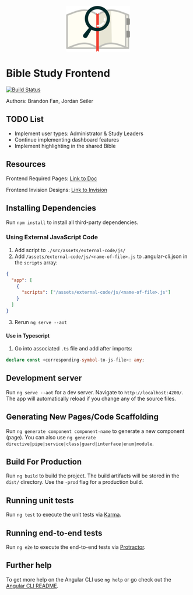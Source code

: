 <div style="display: block; text-align:center" align="center"><img width="175px" alt="BCF Logo" src="./src/assets/icons/color-logo.svg" /></div>

# Bible Study Frontend

[![Build Status](https://travis-ci.org/bfan1256/bible-study-application-frontend.svg?branch=master)](https://travis-ci.org/bfan1256/bible-study-application-frontend)

Authors: Brandon Fan, Jordan Seiler

## TODO List

* Implement user types: Administrator & Study Leaders
* Continue implementing dashboard features
* Implement highlighting in the shared Bible

## Resources

Frontend Required Pages: [Link to Doc](https://docs.google.com/document/d/1a2zS7lndvH5peYs3xkRrfCH8tZHCuALKemt4sho5DVA/edit?usp=sharing)

Frontend Invision Designs: [Link to Invision](https://invis.io/EMF7SUFZ8)

## Installing Dependencies

Run `npm install` to install all third-party dependencies.

### Using External JavaScript Code

1. Add script to `./src/assets/external-code/js/`
2. Add `/assets/external-code/js/<name-of-file>.js` to .angular-cli.json in the `scripts` array:

```json
{
  "app": [
    {
      "scripts": ["/assets/external-code/js/<name-of-file>.js"]
    }
  ]
}
```

3. Rerun `ng serve --aot`

#### Use in Typescript

1. Go into associated `.ts` file and add after imports:

```typescript
declare const <corresponding-symbol-to-js-file>: any;
```

## Development server

Run `ng serve --aot` for a dev server. Navigate to `http://localhost:4200/`. The app will automatically reload if you change any of the source files.

## Generating New Pages/Code Scaffolding

Run `ng generate component component-name` to generate a new component (page). You can also use `ng generate directive|pipe|service|class|guard|interface|enum|module`.

## Build For Production

Run `ng build` to build the project. The build artifacts will be stored in the `dist/` directory. Use the `-prod` flag for a production build.

## Running unit tests

Run `ng test` to execute the unit tests via [Karma](https://karma-runner.github.io).

## Running end-to-end tests

Run `ng e2e` to execute the end-to-end tests via [Protractor](http://www.protractortest.org/).

## Further help

To get more help on the Angular CLI use `ng help` or go check out the [Angular CLI README](https://github.com/angular/angular-cli/blob/master/README.md).
